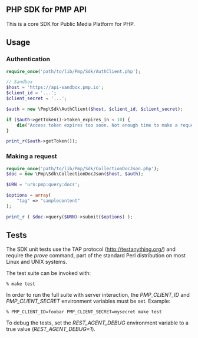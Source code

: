 ## PHP SDK for PMP API

This is a core SDK for Public Media Platform for PHP.

## Usage

### Authentication

```php
require_once('path/to/lib/Pmp/Sdk/AuthClient.php');

// Sandbox
$host = 'https://api-sandbox.pmp.io';
$client_id = '...';
$client_secret = '...';

$auth = new \Pmp\Sdk\AuthClient($host, $client_id, $client_secret);

if ($auth->getToken()->token_expires_in < 10) {
    die("Access token expires too soon. Not enough time to make a request. Mayday, mayday");
}

print_r($auth->getToken());
```

### Making a request

```php
require_once('path/to/lib/Pmp/Sdk/CollectionDocJson.php');
$doc = new \Pmp\Sdk\CollectionDocJson($host, $auth);

$URN = 'urn:pmp:query:docs';

$options = array(
    "tag" => "samplecontent"
);

print_r ( $doc->query($URN)->submit($options) );
```

## Tests

The SDK unit tests use the TAP protocol (http://testanything.org/) and
require the *prove* command, part of the standard Perl distribution
on most Linux and UNIX systems.

The test suite can be invoked with:

    % make test


In order to run the full suite with server interaction, the
*PMP_CLIENT_ID* and *PMP_CLIENT_SECRET* environment variables must be set.
Example:

    % PMP_CLIENT_ID=foobar PMP_CLIENT_SECRET=mysecret make test

To debug the tests, set the *REST_AGENT_DEBUG* environment variable to
a true value (*REST_AGENT_DEBUG=1*).

